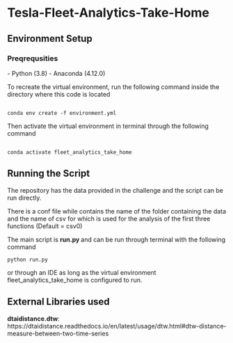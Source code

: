 # Tesla-Fleet-Analytics-Take-Home

<H2> Environment Setup </H2>

<H3> Preqrequsities </H3>
- Python (3.8)
- Anaconda (4.12.0)

To recreate the virtual environment, run the following command inside the directory where this code is located
```

conda env create -f environment.yml

```

Then activate the virtual environment in terminal through the following command
```

conda activate fleet_analytics_take_home

```

<H2> Running the Script </H2>

The repository has the data provided in the challenge and the script can be run directly.

There is a conf file while contains the name of the folder containing the data and the name of csv for which is used for the analysis of the first three functions (Default = csv0)

The main script is <B> run.py </B> and can be run through terminal with the following command

```
python run.py

```

or through an IDE as long as the virtual environment fleet_analytics_take_home is configured to run.


<H2> External Libraries used </H2>
    <B>dtaidistance.dtw</B>:
    https://dtaidistance.readthedocs.io/en/latest/usage/dtw.html#dtw-distance-measure-between-two-time-series
    
     
    
    
